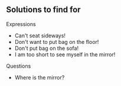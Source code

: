 ## Solutions to find for 

Expressions

- Can't seat sideways!
- Don't want to put bag on the floor!
- Don't put bag on the sofa!
- I am too short to see myself in the mirror!

Questions

- Where is the mirror?
